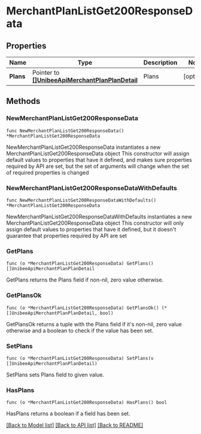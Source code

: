 # MerchantPlanListGet200ResponseData

## Properties

Name | Type | Description | Notes
------------ | ------------- | ------------- | -------------
**Plans** | Pointer to [**[]UnibeeApiMerchantPlanPlanDetail**](UnibeeApiMerchantPlanPlanDetail.md) | Plans | [optional] 

## Methods

### NewMerchantPlanListGet200ResponseData

`func NewMerchantPlanListGet200ResponseData() *MerchantPlanListGet200ResponseData`

NewMerchantPlanListGet200ResponseData instantiates a new MerchantPlanListGet200ResponseData object
This constructor will assign default values to properties that have it defined,
and makes sure properties required by API are set, but the set of arguments
will change when the set of required properties is changed

### NewMerchantPlanListGet200ResponseDataWithDefaults

`func NewMerchantPlanListGet200ResponseDataWithDefaults() *MerchantPlanListGet200ResponseData`

NewMerchantPlanListGet200ResponseDataWithDefaults instantiates a new MerchantPlanListGet200ResponseData object
This constructor will only assign default values to properties that have it defined,
but it doesn't guarantee that properties required by API are set

### GetPlans

`func (o *MerchantPlanListGet200ResponseData) GetPlans() []UnibeeApiMerchantPlanPlanDetail`

GetPlans returns the Plans field if non-nil, zero value otherwise.

### GetPlansOk

`func (o *MerchantPlanListGet200ResponseData) GetPlansOk() (*[]UnibeeApiMerchantPlanPlanDetail, bool)`

GetPlansOk returns a tuple with the Plans field if it's non-nil, zero value otherwise
and a boolean to check if the value has been set.

### SetPlans

`func (o *MerchantPlanListGet200ResponseData) SetPlans(v []UnibeeApiMerchantPlanPlanDetail)`

SetPlans sets Plans field to given value.

### HasPlans

`func (o *MerchantPlanListGet200ResponseData) HasPlans() bool`

HasPlans returns a boolean if a field has been set.


[[Back to Model list]](../README.md#documentation-for-models) [[Back to API list]](../README.md#documentation-for-api-endpoints) [[Back to README]](../README.md)


